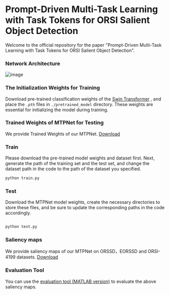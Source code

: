 # Prompt-Driven Multi-Task Learning with Task Tokens for ORSI Salient Object Detection

Welcome to the official repository for the paper "Prompt-Driven Multi-Task Learning with Task Tokens for ORSI Salient Object Detection".

### Network Architecture

![image](https://huggingface.co/JXUST317/MTPNet/resolve/main/assets/MTPNet.png)

### The Initialization Weights for Training
Download pre-trained classification weights of the [Swin Transformer](https://github.com/SwinTransformer/storage/releases/download/v1.0.0/swin_tiny_patch4_window7_224.pth) , and place the ` .pth ` files in ` ./pretrained_model ` directory. These weights are essential for initializing the model during training.

### Trained Weights of MTPNet for Testing
We provide Trained Weights of our MTPNet.
[Download](https://pan.baidu.com/s/1It1POLIDvCxVIaY0i7aSuw&pwd=axtm)

### Train
Please download the pre-trained model weights and dataset first. Next, generate the path of the training set and the test set, and change the dataset path in the code to the path of the dataset you specified.

~~~python
python train.py
~~~

### Test
Download the MTPNet model weights, create the necessary directories to store these files, and be sure to update the corresponding paths in the code accordingly. 

~~~python

python test.py

~~~

### Saliency maps
We provide saliency maps of our MTPNet on ORSSD，EORSSD and ORSI-4199 datasets.
[Download](https://pan.baidu.com/s/1HmODLC5U-iUHu8LAz4Z1Mg&pwd=gfs9)

### Evaluation Tool
You can use the [evaluation tool (MATLAB version)](https://github.com/MathLee/MatlabEvaluationTools) to evaluate the above saliency maps.
